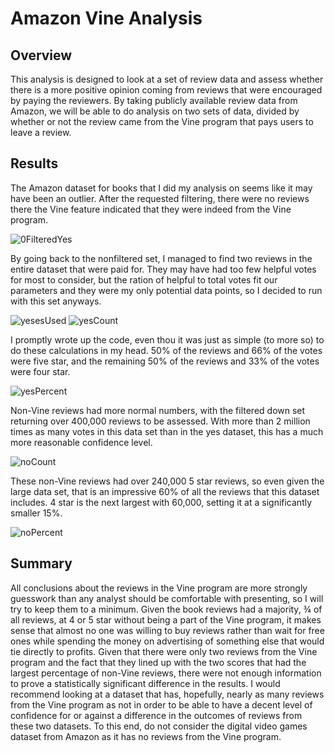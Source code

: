 # Amazon Vine Analysis
## Overview
This analysis is designed to look at a set of review data and assess whether there is a more positive opinion coming from reviews that were encouraged by paying the reviewers. By taking publicly available review data from Amazon, we will be able to do analysis on two sets of data, divided by whether or not the review came from the Vine program that pays users to leave a review.
## Results
The Amazon dataset for books that I did my analysis on seems like it may have been an outlier. After the requested filtering, there were no reviews there the Vine feature indicated that they were indeed from the Vine program. 

![0FilteredYes](https://user-images.githubusercontent.com/83182353/130381952-54dfe321-edb6-4ce8-952c-1385d9809655.png)

By going back to the nonfiltered set, I managed to find two reviews in the entire dataset that were paid for. They may have had too few helpful votes for most to consider, but the ration of helpful to total votes fit our parameters and they were my only potential data points, so I decided to run with this set anyways.

![yesesUsed](https://user-images.githubusercontent.com/83182353/130381979-fd5e4929-6561-4121-b4a7-69b10e1447bf.png)
![yesCount](https://user-images.githubusercontent.com/83182353/130382003-53a0d300-3c19-4388-a0b0-426b11aff9f2.png)

I promptly wrote up the code, even thou it was just as simple (to more so) to do these calculations in my head. 50% of the reviews and 66% of the votes were five star, and the remaining 50% of the reviews and 33% of the votes were four star. 

![yesPercent](https://user-images.githubusercontent.com/83182353/130381991-34f2d0de-e552-427e-a626-eef8d4038f72.png)

Non-Vine reviews had more normal numbers, with the filtered down set returning over 400,000 reviews to be assessed. With more than 2 million times as many votes in this data set than in the yes dataset, this has a much more reasonable confidence level.

![noCount](https://user-images.githubusercontent.com/83182353/130382081-6117ade2-0554-480d-bcd3-5beb3f8197f9.png)

These non-Vine reviews had over 240,000 5 star reviews, so even given the large data set, that is an impressive 60% of all the reviews that this dataset includes. 4 star is the next largest with 60,000, setting it at a significantly smaller 15%.

![noPercent](https://user-images.githubusercontent.com/83182353/130382112-0b43a39c-f41a-417a-962f-d46f63afeab3.png)

## Summary
 All conclusions about the reviews in the Vine program are more strongly guesswork than any analyst should be comfortable with presenting, so I will try to keep them to a minimum.  Given the book reviews had a majority, ¾ of all reviews, at 4 or 5 star without being a part of the Vine program, it makes sense that almost no one was willing to buy reviews rather than wait for free ones while spending the money on advertising of something else that would tie directly to profits. Given that there were only two reviews from the Vine program and the fact that they lined up with the two scores that had the largest percentage of non-Vine reviews, there were not enough information to prove a statistically significant difference in the results. I would recommend looking at a dataset that has, hopefully, nearly as many reviews from the Vine program as not in order to be able to have a decent level of confidence for or against a difference in the outcomes of reviews from these two datasets. To this end, do not consider the digital video games dataset from Amazon as it has no reviews from the Vine program. 
